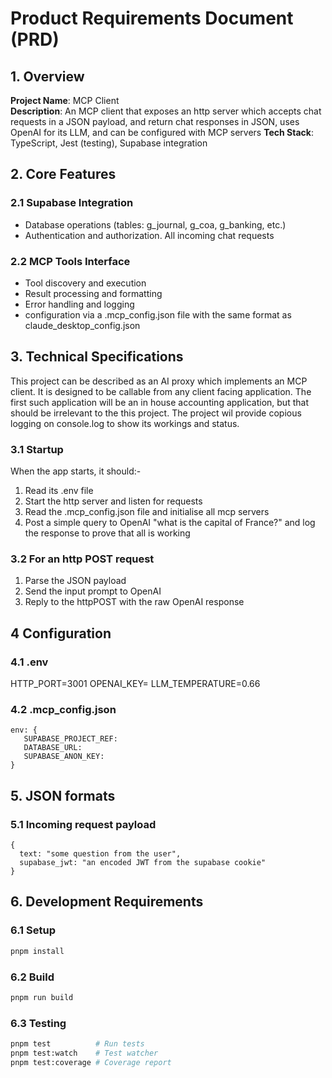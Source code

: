 # Product Requirements Document (PRD)

## 1. Overview
**Project Name**: MCP Client  
**Description**: An MCP client that exposes an http server which accepts chat requests in a JSON payload, and return chat responses in JSON, uses OpenAI for its LLM, and can be configured with MCP servers
**Tech Stack**: TypeScript, Jest (testing), Supabase integration  

## 2. Core Features
### 2.1 Supabase Integration
- Database operations (tables: g_journal, g_coa, g_banking, etc.)
- Authentication and authorization. All incoming chat requests 

### 2.2 MCP Tools Interface
- Tool discovery and execution
- Result processing and formatting
- Error handling and logging
- configuration via a .mcp_config.json file with the same format as claude_desktop_config.json


## 3. Technical Specifications
This project can be described as an AI proxy which implements an MCP client. It is designed to be callable from any client facing application. The first such application will be
an in house accounting application, but that should be irrelevant to the this project. 
The project wil provide copious logging on console.log to show its workings and status.

### 3.1 Startup
When the app starts, it should:-
1. Read its .env file
2. Start the http server and listen for requests
3. Read the .mcp_config.json file and initialise all mcp servers
4. Post a simple query to OpenAI "what is the capital of France?" and log the response to prove that all is working

### 3.2 For an http POST request 
1. Parse the JSON payload
2. Send the input prompt to OpenAI
3. Reply to the httpPOST with the raw OpenAI response

## 4 Configuration
### 4.1 .env
HTTP_PORT=3001
OPENAI_KEY=
LLM_TEMPERATURE=0.66


### 4.2 .mcp_config.json
```
env: {
   SUPABASE_PROJECT_REF:
   DATABASE_URL:
   SUPABASE_ANON_KEY:
}
```

## 5. JSON formats
### 5.1 Incoming request payload
```
{
  text: "some question from the user",
  supabase_jwt: "an encoded JWT from the supabase cookie"
}
```

## 6. Development Requirements
### 6.1 Setup
```bash
pnpm install
```

### 6.2 Build
```bash
pnpm run build
```

### 6.3 Testing
```bash
pnpm test          # Run tests
pnpm test:watch    # Test watcher
pnpm test:coverage # Coverage report
```

